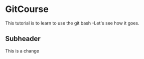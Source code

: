 # GitCourse
This tutorial is to learn to use the git bash
-Let's see how it goes.
## Subheader
This is a change